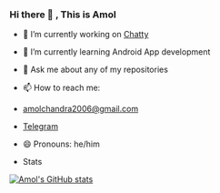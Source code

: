 ### Hi there 👋 , This is Amol



- 🔭 I’m currently working on [Chatty](https://github.com/1amol2/Chatty)
- 🌱 I’m currently learning Android App development 
- 💬 Ask me about any of my repositories
- 📫 How to reach me: 

- amolchandra2006@gmail.com
- [Telegram](https://t.me/amol_chandra)

- 😄 Pronouns: he/him

- Stats

[![Amol's GitHub stats](https://github-readme-stats.vercel.app/api?username=1amol2)](https://github.com/anuraghazra/github-readme-stats)
